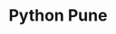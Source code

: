---
title : "Python Pune"
logo : "assets/images/community_partners/pythonpune.png"
twitter : "PythonPune"
website: "https://pune.python.org.in/"
---